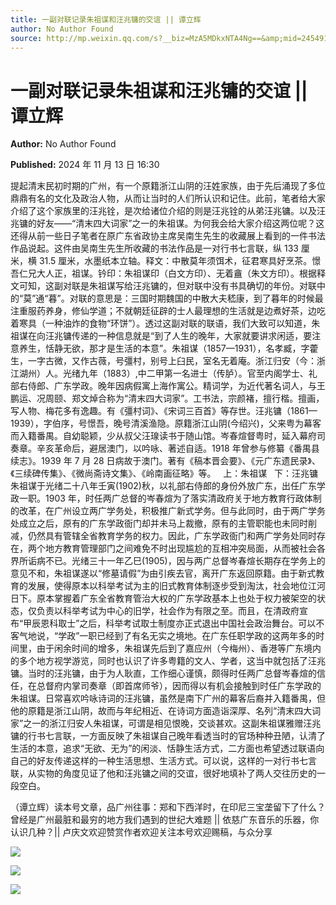```yaml
---
title: 一副对联记录朱祖谋和汪兆镛的交谊 || 谭立辉
author: No Author Found
source: http://mp.weixin.qq.com/s?__biz=MzA5MDkxNTA4Ng==&amp;mid=2454916182&amp;idx=1&amp;sn=05d14103f47f17069187734a9cb865db&amp;chksm=87a3c437b0d44d21a8026a9ba620f98adb6d2ce7d8dfd35749952a8d39e57ca0581d56905474&poc_token=HJ_Do2ejHyO-wNZGG8Q1S8FdPgy1YBBEob-nUEme
---
```


# 一副对联记录朱祖谋和汪兆镛的交谊 || 谭立辉

**Author:** No Author Found

**Published:** 2024 年 11 月 13 日 16:30

提起清末民初时期的广州，有一个原籍浙江山阴的汪姓家族，由于先后涌现了多位鼎鼎有名的文化及政治人物，从而让当时的人们所认识和记住。此前，笔者给大家介绍了这个家族里的汪兆铨，是次给诸位介绍的则是汪兆铨的从弟汪兆镛。以及汪兆镛的好友——“清末四大词家”之一的朱祖谋。为何我会给大家介绍这两位呢？这还得从前一些日子笔者在原广东省政协主席吴南生先生的收藏展上看到的一件书法作品说起。这件由吴南生先生所收藏的书法作品是一对行书七言联，纵 133 厘米，横 31.5 厘米，水墨纸本立轴。释文：中散莫年须饵术，征君寒具好烹茶。憬吾仁兄大人正，祖谋。钤印：朱祖谋印（白文方印）、无着盦（朱文方印）。根据释文可知，这副对联是朱祖谋写给汪兆镛的，但对联中没有书具确切的年份。对联中的“莫”通“暮”。对联的意思是：三国时期魏国的中散大夫嵇康，到了暮年的时候最注重服药养身，修仙学道；不就朝廷征辟的士人最理想的生活就是边煮好茶，边吃着寒具（一种油炸的食物“环饼”）。透过这副对联的联语，我们大致可以知道，朱祖谋在向汪兆镛传递的一种信息就是“到了人生的晚年，大家就要讲求闲适，要注意养生，恬静无欲，那才是生活的本意”。朱祖谋（1857—1931），名孝臧，字藿生，一字古微，又作古薇，号彊村，别号上臼民，室名无着庵。浙江归安（今：浙江湖州）人。光绪九年（1883）,中二甲第一名进士（传胪）。官至内阁学士、礼部右侍郎、广东学政。晚年因病假寓上海作寓公。精词学，为近代著名词人，与王鹏运、况周颐、郑文焯合称为“清末四大词家”。工书法，宗颜褚，擅行楷。擅画，写人物、梅花多有逸趣。有《彊村词》、《宋词三百首》等存世。汪兆镛（1861—1939），字伯序，号憬吾，晚号清溪渔隐。原籍浙江山阴(今绍兴)，父来粤为幕客而入籍番禺。自幼聪颖，少从叔父汪瑔读书于随山馆。岑春煊督粤时，延入幕府司奏章。辛亥革命后，避居澳门，以吟咏、著述自适。1918 年曾参与修纂《番禺县续志》。1939 年 7 月 28 日病故于澳门。著有《稿本晋会要》、《元广东遗民录》、《三续碑传集》、《微尚斋诗文集》、《岭南画征略》等。   上：朱祖谋   下：汪兆镛朱祖谋于光绪二十八年壬寅(1902)秋，以礼部右侍郎的身份外放广东，出任广东学政一职。1903 年，时任两广总督的岑春煊为了落实清政府关于地方教育行政体制的改革，在广州设立两广学务处，积极推广新式学务。但与此同时，由于两广学务处成立之后，原有的广东学政衙门却并未马上裁撤，原有的主管职能也未同时削减，仍然具有管辖全省教育学务的权力。因此，广东学政衙门和两广学务处同时存在，两个地方教育管理部门之间难免不时出现尴尬的互相冲突局面，从而被社会各界所诟病不已。光绪三十一年乙巳(1905)，因与两广总督岑春煊长期存在学务上的意见不和，朱祖谋遂以“修墓请假”为由引疾去官，离开广东返回原籍。由于新式教育的发展，使得原本以科举考试为主的旧式教育体制逐步受到淘汰，社会地位江河日下。原本掌握着广东全省教育管治大权的广东学政基本上也处于权力被架空的状态，仅负责以科举考试为中心的旧学，社会作为有限之至。而且，在清政府宣布“甲辰恩科取士”之后，科举考试取士制度亦正式退出中国社会政治舞台。可以不客气地说，“学政”一职已经到了有名无实之境地。在广东任职学政的这两年多的时间里，由于闲余时间的增多，朱祖谋先后到了嘉应州（今梅州）、香港等广东境内的多个地方视学游览，同时也认识了许多粤籍的文人、学者，这当中就包括了汪兆镛。当时的汪兆镛，由于为人耿直，工作细心谨慎，颇得时任两广总督岑春煊的信任，在总督府内掌司奏章（即首席师爷），因而得以有机会接触到时任广东学政的朱祖谋。日常喜欢吟咏诗词的汪兆镛，虽然是南下广州的幕客后裔并入籍番禺，但他的原籍是浙江山阴，故而与年纪相近、在诗词方面造诣深厚、名列“清末四大词家”之一的浙江归安人朱祖谋，可谓是相见恨晚，交谈甚欢。这副朱祖谋雅赠汪兆镛的行书七言联，一方面反映了朱祖谋自己晚年看透当时的官场种种丑陋，认清了生活的本意，追求“无欲、无为”的闲淡、恬静生活方式，二方面也希望透过联语向自己的好友传递这样的一种生活思想、生活方式。可以说，这样的一对行书七言联，从实物的角度见证了他和汪兆镛之间的交谊，很好地填补了两人交往历史的一段空白。

（谭立辉）读本号文章，品广州往事：郑和下西洋时，在印尼三宝垄留下了什么？曾经是广州最脏和最穷的地方我们遇到的世纪大难题 || 依慈广东音乐的乐器，你认识几种？|| 卢庆文欢迎赞赏作者欢迎关注本号欢迎赐稿，与众分享

![](https://mmbiz.qpic.cn/mmbiz_jpg/PJWG74pLsMbbOskFOTaMWbWSq2Lc1NWKpWc0Yy51a1t42DljQwcuaqVCptmyuJ4Y8dmvwNUH2P3T1picNoLmBkA/640?from=appmsg)

![](https://mmbiz.qpic.cn/mmbiz_jpg/PJWG74pLsMbbOskFOTaMWbWSq2Lc1NWKOt94tCOEJP90pyoz6NHBmquuVv6Pg7T9TQCtibSAvtyTqwxn5ZSXBow/640?from=appmsg)

![](https://mmbiz.qpic.cn/mmbiz_jpg/PJWG74pLsMbbOskFOTaMWbWSq2Lc1NWKnzkD1VhiaC6zoibACvGQqLWNuHteYKRpCod6uu9s1dic522U0JXQClN6Q/640?from=appmsg)
